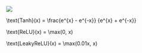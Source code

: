 ![](https://latex.codecogs.com/svg.image?{Sigmoid}(x)=&space;\frac{1}{1&plus;e^{-x}}&space;)

\text{Tanh}(x) = \frac{e^{x} - e^{-x}} {e^{x} + e^{-x}}

\text{ReLU}(x) = \max(0, x)

\text{LeakyReLU}(x) = \max(0.01x, x)

